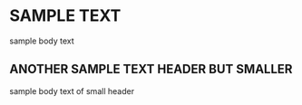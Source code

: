 # SAMPLE TEXT
sample body text

## ANOTHER SAMPLE TEXT HEADER BUT SMALLER
sample body text of small header